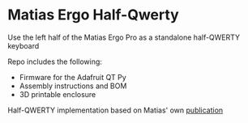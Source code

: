 # Matias Ergo Half-Qwerty
Use the left half of the Matias Ergo Pro as a standalone half-QWERTY keyboard

Repo includes the following:
 * Firmware for the Adafruit QT Py
 * Assembly instructions and BOM
 * 3D printable enclosure
 
 
Half-QWERTY implementation based on Matias' own [publication](https://www.yorku.ca/mack/chi94.html)
